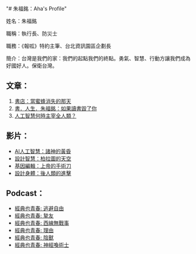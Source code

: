 "# 朱福銘：Aha's Profile" 
<!DOCTYPE html>
<html lang="zh-TW">
<head>
<meta charset="UTF-8">
<meta name="viewport" content="width=device-width, initial-scale=1.0">
<title>台灣防衛Ｘ世界和平</title>
  
</head>
<body>
<p>姓名：朱福銘</p>
<p>職稱：執行長、防災士</p>
<p>職務：《報呱》特約主筆、台北資訊園區企劃長</p>
<p>簡介：台灣是我們的家：我們的起點我們的終點。勇氣、智慧、行動方讓我們成為好國好人。保衛台灣。</p>
<h2>文章：</h2>
<ol>
  <li><a href="https://www.pourquoi.tw/environmental-impact-of-books-to-buy-or-not-to-buy/">書店：當蜜蜂消失的那天</a></li>
  <li><a href="https://www.openbook.org.tw/article/p-63235">書．人生．朱福銘：如果讀書毀了你</a></li>
  <li><a href="https://www.pourquoi.tw/ai-dominate/">人工智慧何時主宰全人類？</a></li>
</ol>

<h2>影片：</h2>
<ul>
  <li><a href="https://www.youtube.com/watch?v=8NhRhH6UzOY">AI人工智慧：諸神的黃昏</a></li>
  <li><a href="https://www.youtube.com/watch?v=FD-elkL2VlA">設計智慧：柏拉圖的天空</a></li>
  <li><a href="https://www.youtube.com/watch?v=RKrJj3E6Pjs">基因編輯：上帝的手術刀</a></li>
  <li><a href="https://www.youtube.com/watch?v=IeisNPk2_k8">設計身體：後人類的進擊</a></li>
</ul>

<h2>Podcast：</h2>
<ul>
  <li><a href="https://podcast.readmoo.com/ohclassics/detail/20210701">經典也青春: 逃避自由</a></li>
  <li><a href="https://podcast.readmoo.com/ohclassics/detail/20210708">經典也青春: 摯友</a></li>
  <li><a href="https://podcast.readmoo.com/ohclassics/detail/20220630">經典也青春: 西線無戰事</a></li>
  <li><a href="https://podcast.readmoo.com/ohclassics/detail/20220707">經典也青春: 理由</a></li>
  <li><a href="https://podcast.readmoo.com/ohclassics/detail/20220707">經典也青春: 陰獸</a></li>
  <li><a href="https://podcast.readmoo.com/ohclassics/detail/20210701">經典也青春: 神經喚術士</a></li>
</ul>

</body>
</html>
